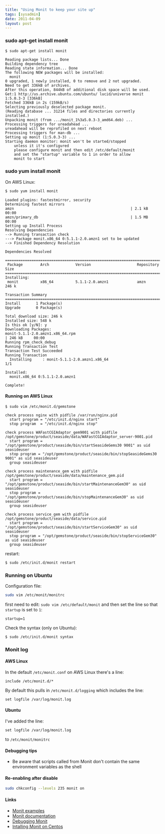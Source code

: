 ```yaml
---
title: "Using Monit to keep your site up"
tags: [sysadmin]
date: 2011-04-09
layout: post
---
```

### sudo apt-get install monit
```bash
$ sudo apt-get install monit
```

```
Reading package lists... Done
Building dependency tree       
Reading state information... Done
The following NEW packages will be installed:
  monit
0 upgraded, 1 newly installed, 0 to remove and 2 not upgraded.
Need to get 336kB of archives.
After this operation, 844kB of additional disk space will be used.
Get:1 http://us.archive.ubuntu.com/ubuntu/ lucid/universe monit 1:5.0.3-3 [336kB]
Fetched 336kB in 2s (159kB/s)
Selecting previously deselected package monit.
(Reading database ... 31214 files and directories currently installed.)
Unpacking monit (from .../monit_1%3a5.0.3-3_amd64.deb) ...
Processing triggers for ureadahead ...
ureadahead will be reprofiled on next reboot
Processing triggers for man-db ...
Setting up monit (1:5.0.3-3) ...
Starting daemon monitor: monit won't be started/stopped
	unless it it's configured
	please configure monit and then edit /etc/default/monit
	and set the "startup" variable to 1 in order to allow
	monit to start
```


### sudo yum install monit
On AWS Linux:

```bash
$ sudo yum install monit
```

```
Loaded plugins: fastestmirror, security
Determining fastest mirrors
amzn                                                     | 2.1 kB     00:00     
amzn/primary_db                                          | 1.5 MB     00:00     
Setting up Install Process
Resolving Dependencies
--> Running transaction check
---> Package monit.x86_64 0:5.1.1-2.0.amzn1 set to be updated
--> Finished Dependency Resolution

Dependencies Resolved

================================================================================
 Package        Arch            Version                     Repository     Size
================================================================================
Installing:
 monit          x86_64          5.1.1-2.0.amzn1             amzn          246 k

Transaction Summary
================================================================================
Install       1 Package(s)
Upgrade       0 Package(s)

Total download size: 246 k
Installed size: 548 k
Is this ok [y/N]: y
Downloading Packages:
monit-5.1.1-2.0.amzn1.x86_64.rpm                                            | 246 kB     00:00     
Running rpm_check_debug
Running Transaction Test
Transaction Test Succeeded
Running Transaction
  Installing     : monit-5.1.1-2.0.amzn1.x86_64                                                1/1

Installed:
  monit.x86_64 0:5.1.1-2.0.amzn1                                                                   

Complete!
```

#### Running on AWS Linux

```$ sudo vim /etc/monit.d/gemstone```

```
check process nginx with pidfile /var/run/nginx.pid
  start program = "/etc/init.d/nginx start"
  stop program  = "/etc/init.d/nginx stop"

check process WAFastCGIAdaptor_gem9001 with pidfile /opt/gemstone/product/seaside/data/WAFastCGIAdaptor_server-9001.pid
  start program = "/opt/gemstone/product/seaside/bin/startSeasideGems30 9001" as uid seasideuser
  stop program = "/opt/gemstone/product/seaside/bin/stopSeasideGems30 9001" as uid seasideuser
  group seasideuser

check process maintenance_gem with pidfile /opt/gemstone/product/seaside/data/maintenance_gem.pid
  start program = "/opt/gemstone/product/seaside/bin/startMaintenanceGem30" as uid seasideuser
  stop program = "/opt/gemstone/product/seaside/bin/stopMaintenanceGem30" as uid seasideuser
  group seasideuser

check process service_gem with pidfile /opt/gemstone/product/seaside/data/service.pid
  start program = "/opt/gemstone/product/seaside/bin/startServiceGem30" as uid seasideuser
  stop program = "/opt/gemstone/product/seaside/bin/stopServiceGem30" as uid seasideuser
  group seasideuser
```

restart:

```bash
$ sudo /etc/init.d/monit restart
```


### Running on Ubuntu
Configuration file:

```bash
sudo vim /etc/monit/monitrc
```

first need to edit:
`sudo vim /etc/default/monit`
and then set the line so that `startup` is set to `1`:

```
startup=1
```

Check the syntax (only on Ubuntu):

```bash
$ sudo /etc/init.d/monit syntax
```

### Monit log
#### AWS Linux
In the default `/etc/monit.conf` on AWS Linux there's a line:

```
include /etc/monit.d/*
```

By default this pulls in `/etc/monit.d/logging` which includes the line:

```
set logfile /var/log/monit.log
```

#### Ubuntu
I've added the line:

```
set logfile /var/log/monit.log
```

to `/etc/monit/monitrc`

#### Debugging tips
* Be aware that scripts called from Monit don't contain the same environment variables as the shell

#### Re-enabling after disable
```bash
sudo chkconfig --levels 235 monit on
```

#### Links
* [Monit examples](http://mmonit.com/wiki/Monit/ConfigurationExamples)
* [Monit documentation](http://mmonit.com/monit/documentation/monit.html)
* [Debugging Monit](http://stackoverflow.com/questions/3356476/debugging-monit)
* [Intalling Monit on Centos](http://www.lifelinux.com/how-to-install-monit-on-centos-redhat/)
